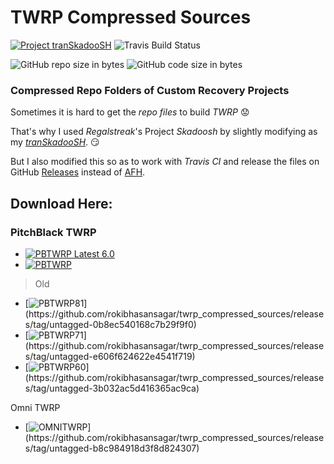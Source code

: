 # TWRP Compressed Sources

[![Project tranSkadooSH](https://img.shields.io/badge/Project%20tranSkadooSH-On%20Travis%20CI-green.svg "Go to Project tranSkadooSH")](https://github.com/rokibhasansagar/tranSkadooSH)
![Travis Build Status](https://travis-ci.org/rokibhasansagar/twrp_compressed_sources.svg?branch=master "Build Status")

![GitHub repo size in bytes](https://img.shields.io/github/repo-size/rokibhasansagar/twrp_compressed_sources.svg)
![GitHub code size in bytes](https://img.shields.io/github/languages/code-size/rokibhasansagar/twrp_compressed_sources.svg)

### Compressed Repo Folders of Custom Recovery Projects

Sometimes it is hard to get the _repo files_ to build _TWRP_
:worried:

That's why I used _Regalstreak_'s Project *Skadoosh* by slightly modifying as my [_tranSkadooSH_](https://github.com/rokibhasansagar/tranSkadooSH). :smirk:

But I also modified this so as to work with _Travis CI_ and release the files on GitHub [Releases](https://github.com/rokibhasansagar/twrp_compressed_sources/releases) instead of [AFH](https://www.androidfilehost.com/?w=files&flid=270268).


## Download Here:

### PitchBlack TWRP
- [![PBTWRP Latest 6.0](https://img.shields.io/badge/PitchBlack%20TWRP%20Latest-Download%20Here-green.svg)](https://github.com/rokibhasansagar/twrp_compressed_sources/releases/latest)
- [![PBTWRP](https://img.shields.io/badge/PitchBlack%20TWRP-Download-blue.svg)](https://github.com/rokibhasansagar/twrp_compressed_sources/releases/tag/untagged-9fa885e52804d216fea7)

>Old
- [![PBTWRP81](https://img.shields.io/badge/PitchBlack%20TWRP%20(twrp%208.1)-%20Download%20-blue.svg)](https://github.com/rokibhasansagar/twrp_compressed_sources/releases/tag/untagged-0b8ec540168c7b29f9f0)
- [![PBTWRP71](https://img.shields.io/badge/PitchBlack%20TWRP%20(twrp%207.1)-%20Download%20-blue.svg)](https://github.com/rokibhasansagar/twrp_compressed_sources/releases/tag/untagged-e606f624622e4541f719)
- [![PBTWRP60](https://img.shields.io/badge/PitchBlack%20TWRP%20(twrp%206.0)-%20Download%20-blue.svg)](https://github.com/rokibhasansagar/twrp_compressed_sources/releases/tag/untagged-3b032ac5d416365ac9ca)

Omni TWRP
- [![OMNITWRP](https://img.shields.io/badge/Omni%20TWRP%20(6.0%20and%207.1)-Download-blue.svg)](https://github.com/rokibhasansagar/twrp_compressed_sources/releases/tag/untagged-b8c984918d3f8d824307)

